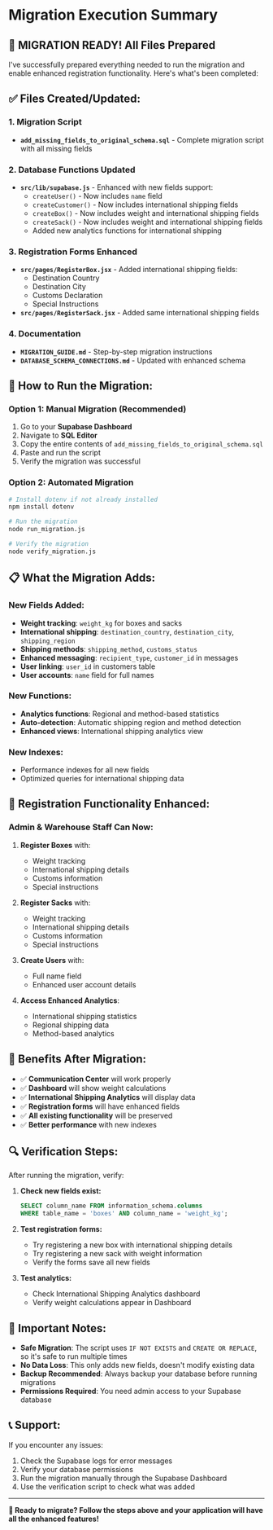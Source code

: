 # Migration Execution Summary

## 🎯 **MIGRATION READY! All Files Prepared**

I've successfully prepared everything needed to run the migration and enable enhanced registration functionality. Here's what's been completed:

## ✅ **Files Created/Updated:**

### **1. Migration Script**

- **`add_missing_fields_to_original_schema.sql`** - Complete migration script with all missing fields

### **2. Database Functions Updated**

- **`src/lib/supabase.js`** - Enhanced with new fields support:
  - `createUser()` - Now includes `name` field
  - `createCustomer()` - Now includes international shipping fields
  - `createBox()` - Now includes weight and international shipping fields
  - `createSack()` - Now includes weight and international shipping fields
  - Added new analytics functions for international shipping

### **3. Registration Forms Enhanced**

- **`src/pages/RegisterBox.jsx`** - Added international shipping fields:
  - Destination Country
  - Destination City
  - Customs Declaration
  - Special Instructions
- **`src/pages/RegisterSack.jsx`** - Added same international shipping fields

### **4. Documentation**

- **`MIGRATION_GUIDE.md`** - Step-by-step migration instructions
- **`DATABASE_SCHEMA_CONNECTIONS.md`** - Updated with enhanced schema

## 🚀 **How to Run the Migration:**

### **Option 1: Manual Migration (Recommended)**

1. Go to your **Supabase Dashboard**
2. Navigate to **SQL Editor**
3. Copy the entire contents of `add_missing_fields_to_original_schema.sql`
4. Paste and run the script
5. Verify the migration was successful

### **Option 2: Automated Migration**

```bash
# Install dotenv if not already installed
npm install dotenv

# Run the migration
node run_migration.js

# Verify the migration
node verify_migration.js
```

## 📋 **What the Migration Adds:**

### **New Fields Added:**

- **Weight tracking**: `weight_kg` for boxes and sacks
- **International shipping**: `destination_country`, `destination_city`, `shipping_region`
- **Shipping methods**: `shipping_method`, `customs_status`
- **Enhanced messaging**: `recipient_type`, `customer_id` in messages
- **User linking**: `user_id` in customers table
- **User accounts**: `name` field for full names

### **New Functions:**

- **Analytics functions**: Regional and method-based statistics
- **Auto-detection**: Automatic shipping region and method detection
- **Enhanced views**: International shipping analytics view

### **New Indexes:**

- Performance indexes for all new fields
- Optimized queries for international shipping data

## 🔧 **Registration Functionality Enhanced:**

### **Admin & Warehouse Staff Can Now:**

1. **Register Boxes** with:

   - Weight tracking
   - International shipping details
   - Customs information
   - Special instructions

2. **Register Sacks** with:

   - Weight tracking
   - International shipping details
   - Customs information
   - Special instructions

3. **Create Users** with:

   - Full name field
   - Enhanced user account details

4. **Access Enhanced Analytics**:
   - International shipping statistics
   - Regional shipping data
   - Method-based analytics

## 🎉 **Benefits After Migration:**

- ✅ **Communication Center** will work properly
- ✅ **Dashboard** will show weight calculations
- ✅ **International Shipping Analytics** will display data
- ✅ **Registration forms** will have enhanced fields
- ✅ **All existing functionality** will be preserved
- ✅ **Better performance** with new indexes

## 🔍 **Verification Steps:**

After running the migration, verify:

1. **Check new fields exist:**

   ```sql
   SELECT column_name FROM information_schema.columns
   WHERE table_name = 'boxes' AND column_name = 'weight_kg';
   ```

2. **Test registration forms:**

   - Try registering a new box with international shipping details
   - Try registering a new sack with weight information
   - Verify the forms save all new fields

3. **Test analytics:**
   - Check International Shipping Analytics dashboard
   - Verify weight calculations appear in Dashboard

## 🚨 **Important Notes:**

- **Safe Migration**: The script uses `IF NOT EXISTS` and `CREATE OR REPLACE`, so it's safe to run multiple times
- **No Data Loss**: This only adds new fields, doesn't modify existing data
- **Backup Recommended**: Always backup your database before running migrations
- **Permissions Required**: You need admin access to your Supabase database

## 📞 **Support:**

If you encounter any issues:

1. Check the Supabase logs for error messages
2. Verify your database permissions
3. Run the migration manually through the Supabase Dashboard
4. Use the verification script to check what was added

---

**🎯 Ready to migrate? Follow the steps above and your application will have all the enhanced features!**
